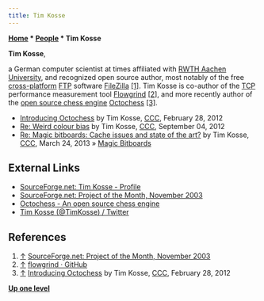 ```yaml
---
title: Tim Kosse
---
```

**[Home](Home "Home") \* [People](People "People") \* Tim Kosse**


**Tim Kosse**,  

a German computer scientist at times affiliated with [RWTH Aachen University](https://en.wikipedia.org/wiki/RWTH_Aachen_University), and recognized open source author, 
most notably of the free [cross-platform](https://en.wikipedia.org/wiki/Cross-platform) [FTP](https://en.wikipedia.org/wiki/FTP) software [FileZilla](https://en.wikipedia.org/wiki/FileZilla) <a id="cite-note-1" href="#cite-ref-1">[1]</a>. 
Tim Kosse is co-author of the [TCP](https://en.wikipedia.org/wiki/Transmission_Control_Protocol) performance measurement tool [Flowgrind](https://en.wikipedia.org/wiki/Flowgrind)
<a id="cite-note-2" href="#cite-ref-2">[2]</a>, and more recently author of the [open source chess engine](Category:Open_Source "Category:Open Source") [Octochess](Octochess "Octochess") <a id="cite-note-3" href="#cite-ref-3">[3]</a>.






* [Introducing Octochess](http://www.talkchess.com/forum/viewtopic.php?t=42676) by Tim Kosse, [CCC](CCC "CCC"), February 28, 2012
* [Re: Weird colour bias](http://www.talkchess.com/forum/viewtopic.php?p=481276#481276) by Tim Kosse, [CCC](CCC "CCC"), September 04, 2012
* [Re: Magic bitboards: Cache issues and state of the art?](http://www.talkchess.com/forum/viewtopic.php?p=512051#512051) by Tim Kosse, [CCC](CCC "CCC"), March 24, 2013 » [Magic Bitboards](Magic_Bitboards "Magic Bitboards")


## External Links


* [SourceForge.net: Tim Kosse - Profile](https://sourceforge.net/u/botg/profile/)
* [SourceForge.net: Project of the Month, November 2003](https://sourceforge.net/blog/potm-2003-11/)
* [Octochess - An open source chess engine](http://octochess.org/)
* [Tim Kosse (@TimKosse) / Twitter](https://twitter.com/TimKosse)


## References


1. <a id="cite-ref-1" href="#cite-note-1">↑</a> [SourceForge.net: Project of the Month, November 2003](https://sourceforge.net/blog/potm-2003-11/)
2. <a id="cite-ref-2" href="#cite-note-2">↑</a> [flowgrind · GitHub](https://github.com/flowgrind/flowgrind)
3. <a id="cite-ref-3" href="#cite-note-3">↑</a> [Introducing Octochess](http://www.talkchess.com/forum/viewtopic.php?t=42676) by Tim Kosse, [CCC](CCC "CCC"), February 28, 2012

**[Up one level](People "People")**







 
